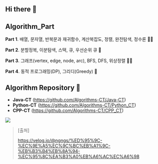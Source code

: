 ## Hi there 👋

## Algorithm_Part

**Part 1**. 배열, 문자열, 반복문과 재귀함수, 계산복잡도, 정렬, 완전탐색, 정수론 🙋‍♀️

**Part 2**. 분할정복, 이분탐색, 스택, 큐, 우선순위 큐 🌈

**Part 3**. 그래프(vertex, edge, node, arc), BFS, DFS, 위상정렬 👩‍💻

**Part 4**. 동적 프로그래밍(DP), 그리디(Greedy) 🍿

## Algorithm Repository 🧙
- **Java-CT** (https://github.com/Algorithms-CT/Java-CT)
- **Python-CT** (https://github.com/Algorithms-CT/Python_CT)
- **CPP-CT** (https://github.com/Algorithms-CT/CPP_CT)

<img src="https://img.shields.io/badge/JAVA-007396?style=for-the-badge&logo=java&logoColor=white">

> [출처]
> 
> https://velog.io/@ngngs/%ED%95%9C-%EC%9E%A5%EC%9C%BC%EB%A1%9C-%EB%B3%B4%EB%8A%94-%EC%95%8C%EA%B3%A0%EB%A6%AC%EC%A6%98

<!--

**Here are some ideas to get you started:**

🙋‍♀️ A short introduction - what is your organization all about?
🌈 Contribution guidelines - how can the community get involved?
👩‍💻 Useful resources - where can the community find your docs? Is there anything else the community should know?
🍿 Fun facts - what does your team eat for breakfast?
🧙 Remember, you can do mighty things with the power of [Markdown](https://docs.github.com/github/writing-on-github/getting-started-with-writing-and-formatting-on-github/basic-writing-and-formatting-syntax)
-->
